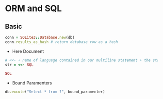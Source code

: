 # ORM and SQL
## Basic
```ruby
conn = SQLite3::Database.new(db)
conn.results_as_hash # return database row as a hash
```

- Here Document
```ruby
# <<- + name of language contained in our multiline statement + the string, on multiple lines + name of language.
str = <<- SQL
  
SQL
```

- Bound Paramenters
```ruby
db.excute("Select * from ?", bound_paramenter)
```

